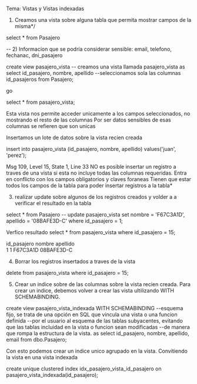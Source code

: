 Tema: Vistas y Vistas indexadas

1) Creamos una vista sobre alguna tabla que permita mostrar campos de la misma*/

select *  from Pasajero


-- 2) Informacíon que se podría considerar sensible: email, telefono, fechanac, dni_pasajero

create view pasajero_vista -- creamos una vista llamada pasajero_vista
as
select id_pasajero, nombre, apellido --seleccionamos sola las columnas id_pasajeros
from Pasajero;

go

select * from pasajero_vista;

Esta vista nos permite acceder unicamente a los campos seleccionados, no mostrando el resto de las columnas
Por ser datos sensibles de esas columnas se refieren que son unicas

Insertamos un lote de datos sobre la vista recien creada

insert into pasajero_vista (id_pasajero, nombre, apellido)
values('juan', 'perez');

Msg 109, Level 15, State 1, Line 33
NO es posible insertar un registro a traves de una vista si esta no incluye todas las columnas requeridas.
Entra en conflicto con los campos obligatorios y claves foraneas
Tienen que estar todos los campos de la tabla para poder insertar registros a la tabla*

3) realizar update sobre algunos de los registros creados y volder a a verificar el resultado en la tabla

select * from Pasajero --
update pasajero_vista set nombre = 'F67C3A1D', apellido = '08BAFE3D-C'
where id_pasajero = 1;

Verfico resultado
select * from pasajero_vista where id_pasajero = 15;

id_pasajero  nombre     apellido	
1	1	     F67C3A1D	08BAFE3D-C

4) Borrar los registros insertados a traves de la vista

delete from pasajero_vista where id_pasajero = 15;

5) Crear un indice sobre de las columnas sobre la vista recien creada.
  Para crear un indice, debemos volver a crear las vista ultilizando WITH SCHEMABINDING.
	
create view pasajero_vista_indexada WITH SCHEMABINDING --esquema fijo, se trata de una opción en SQL que vincula una vista o una funcion definida
					   --por el usuario al esquema de las tablas subyacentes, evitando que las tablas incluidad en la vista o funcion sean modificadas
					   --de manera que rompa la estructura de la vista.
as
select id_pasajero, nombre, apellido, email
from dbo.Pasajero;

Con esto podemos crear un indice unico agrupado en la vista.
Convitiendo la vista en una vista indexada

create unique clustered index idx_pasajero_vista_id_pasajero
on pasajero_vista_indexada(id_pasajero);




